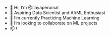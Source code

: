 - 👋 Hi, I’m @Ilayaperumal
- 👀 Aspiring Data Scientist and AI/ML Enthusiast
- 🌱 I’m currently Practicing Machine Learning
- 💞️ I’m looking to collaborate on ML projects
- 📫 !

<!---
Ilayaperumal/Ilayaperumal is a ✨ special ✨ repository because its `README.md` (this file) appears on your GitHub profile.
You can click the Preview link to take a look at your changes.
--->

